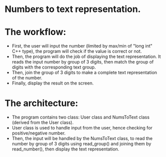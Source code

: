 # Numbers to text representation.

# The workflow:
* First, the user will input the number (limited by max/min of "long int" C++ type), the program will check if the value is correct or not.
* Then, the program will do the job of displaying the text representation. It reads the input number by group of 3 digits, then match the group of digits with the corresponding text group.
* Then, join the group of 3 digits to make a complete text representation of the number.
* Finally, display the result on the screen.

# The architecture:
* The program contains two class: User class and NumsToText class (derived from the User class).
* User class is used to handle input from the user, hence checking for positive/negative number.
* Then, the input will be handled by the NumsToText class, to read the number by group of 3 digits using read_group() and joining them by read_number(), then display the text representation. 

